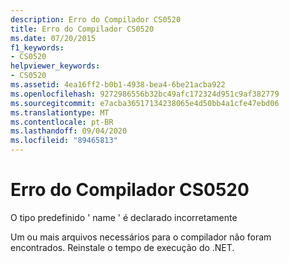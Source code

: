 ```yaml
---
description: Erro do Compilador CS0520
title: Erro do Compilador CS0520
ms.date: 07/20/2015
f1_keywords:
- CS0520
helpviewer_keywords:
- CS0520
ms.assetid: 4ea16ff2-b0b1-4938-bea4-6be21acba922
ms.openlocfilehash: 9272986556b32bc49afc172324d951c9af382779
ms.sourcegitcommit: e7acba36517134238065e4d50bb4a1cfe47ebd06
ms.translationtype: MT
ms.contentlocale: pt-BR
ms.lasthandoff: 09/04/2020
ms.locfileid: "89465813"
---
```

# <a name="compiler-error-cs0520"></a>Erro do Compilador CS0520
O tipo predefinido ' name ' é declarado incorretamente  
  
 Um ou mais arquivos necessários para o compilador não foram encontrados. Reinstale o tempo de execução do .NET.
